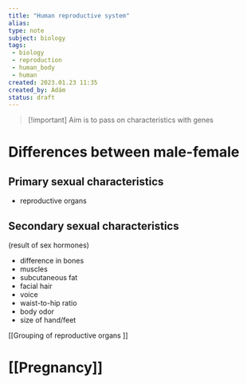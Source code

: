 ```yaml
---
title: "Human reproductive system"
alias: 
type: note
subject: biology
tags:
 - biology
 - reproduction
 - human_body
 - human
created: 2023.01.23 11:35
created_by: Ádám
status: draft
---
```

>[!important] Aim is to pass on characteristics with genes 

# Differences between male-female
## Primary sexual characteristics 
- reproductive organs
## Secondary sexual characteristics 
(result of sex hormones)
- difference in bones
- muscles
- subcutaneous fat
- facial hair
- voice
- waist-to-hip ratio
- body odor
- size of hand/feet

[[Grouping of reproductive organs ]]

# [[Pregnancy]]